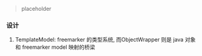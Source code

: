 > placeholder 

### 设计 
1. TemplateModel: freemarker 的类型系统, 而ObjectWrapper 则是 java 对象和 freemarker model 映射的桥梁







